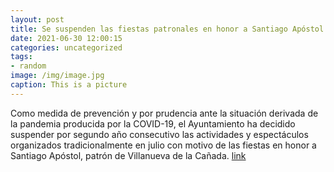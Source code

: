 ```yaml
---
layout: post
title: Se suspenden las fiestas patronales en honor a Santiago Apóstol
date: 2021-06-30 12:00:15
categories: uncategorized
tags:
- random
image: /img/image.jpg
caption: This is a picture
---
```

Como medida de prevención y por prudencia ante la situación derivada de la pandemia producida por la COVID-19, el Ayuntamiento ha decidido suspender por segundo año consecutivo las actividades y espectáculos organizados tradicionalmente en julio con motivo de las fiestas en honor a Santiago Apóstol, patrón de Villanueva de la Cañada.  [link](https://www.ayto-villacanada.es/informacion-de-interes/fiestas-tradiciones/se-suspenden-las-fiestas-patronales-en-honor-a-santiago-apostol/)
